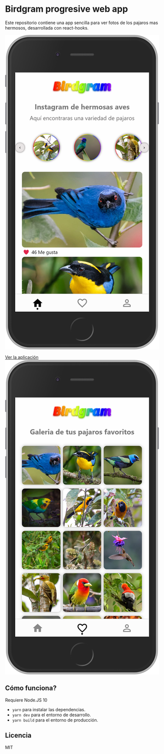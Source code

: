 # Birdgram progresive web app

Este repositorio contiene una app sencilla para ver fotos de los pajaros mas hermosos, desarrollada con react-hooks.

![Captura de la App](./readme-static/captura1.png)

[Ver la aplicación](https://react-birdgram.jorgevelasquez006.now.sh/)
![Captura de la App](./readme-static/captura2.png)

## Cómo funciona?

Requiere Node.JS 10

-   `yarn` para instalar las dependencias.
-   `yarn dev` para el entorno de desarrollo.
-   `yarn build` para el entorno de producción.

## Licencia

MIT
